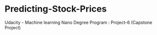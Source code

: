 # Predicting-Stock-Prices
Udacity - Machine learning Nano Degree Program : Project-6 (Capstone Project)
